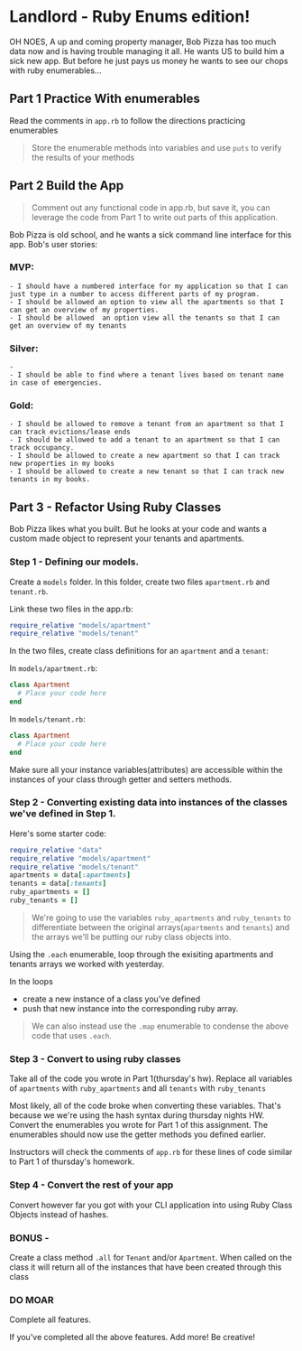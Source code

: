 # Landlord - Ruby Enums edition!

OH NOES, A up and coming property manager, Bob Pizza has too much data now and is having trouble managing it all. He wants US to build him a sick new app. But before he just pays us money he wants to see our chops with ruby enumerables...

## Part 1 Practice With enumerables
Read the comments in `app.rb` to follow the directions practicing enumerables
> Store the enumerable methods into variables and use `puts` to verify the results of your methods



## Part 2 Build the App
> Comment out any functional code in app.rb, but save it, you can leverage the code from Part 1 to write out parts of this application.

Bob Pizza is old school, and he wants a sick command line interface for this app. Bob's user stories:

### MVP:
```
- I should have a numbered interface for my application so that I can just type in a number to access different parts of my program.
- I should be allowed an option to view all the apartments so that I can get an overview of my properties.
- I should be allowed  an option view all the tenants so that I can get an overview of my tenants
```

### Silver:
```
- 
- I should be able to find where a tenant lives based on tenant name in case of emergencies.
```

### Gold:
```
- I should be allowed to remove a tenant from an apartment so that I can track evictions/lease ends
- I should be allowed to add a tenant to an apartment so that I can track occupancy.
- I should be allowed to create a new apartment so that I can track new properties in my books
- I should be allowed to create a new tenant so that I can track new tenants in my books.
```

## Part 3 -  Refactor Using Ruby Classes
Bob Pizza likes what you built. But he looks at your code and wants a custom made object to represent your tenants and apartments.

### Step 1 - Defining our models.
Create a `models` folder. In this folder, create two files `apartment.rb` and `tenant.rb`.

Link these two files in the app.rb:

```ruby
require_relative "models/apartment"
require_relative "models/tenant"
```

In the two files, create class definitions for an `apartment` and a `tenant`:

In `models/apartment.rb`:

```ruby
class Apartment
  # Place your code here
end  
```

In `models/tenant.rb`:

```ruby
class Apartment
  # Place your code here
end  
```

Make sure all your instance variables(attributes) are accessible within the instances of your class through getter and setters methods.

### Step 2 - Converting existing data into instances of the classes we've defined in Step 1.

Here's some starter code:

```ruby
require_relative "data"
require_relative "models/apartment"
require_relative "models/tenant"
apartments = data[:apartments]
tenants = data[:tenants]
ruby_apartments = []
ruby_tenants = []
```

> We're going to use the variables `ruby_apartments` and `ruby_tenants` to differentiate between the original arrays(`apartments` and `tenants`) and the arrays we'll be putting our ruby class objects into.

Using the `.each` enumerable, loop through the exisiting apartments and tenants arrays we worked with yesterday.

In the loops
  - create a new instance of a class you've defined
  - push that new instance into the corresponding ruby array.

> We can also instead use the `.map` enumerable to condense the above code that uses `.each`.

### Step 3 - Convert to using ruby classes
Take all of the code you wrote in Part 1(thursday's hw). Replace all variables of `apartments` with `ruby_apartments` and all `tenants` with `ruby_tenants`

Most likely, all of the code broke when converting these variables. That's because we we're using the hash syntax during thursday nights HW. Convert the enumerables you wrote for Part 1 of this assignment. The enumerables should now use the getter methods you defined earlier.

Instructors will check the comments of `app.rb` for these lines of code similar to Part 1 of thursday's homework.

### Step 4 - Convert the rest of your app

Convert however far you got with your CLI application into using Ruby Class Objects instead of hashes.

### BONUS -
Create a class method `.all` for `Tenant` and/or `Apartment`. When called on the class it will return all of the instances that have been created through this class

### DO MOAR
Complete all features.

If you've completed all the above features. Add more! Be creative!
